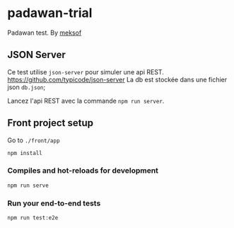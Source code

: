 # padawan-trial
Padawan test.
By [meksof](https://dev-front.herokuapp.com) 

## JSON Server

Ce test utilise `json-server` pour simuler une api REST.
https://github.com/typicode/json-server
La db est stockée dans une fichier json `db.json`;

Lancez l'api REST avec la commande `npm run server`.

## Front project setup
Go to `./front/app`
```
npm install
```

### Compiles and hot-reloads for development
```
npm run serve
```
### Run your end-to-end tests
```
npm run test:e2e
```
